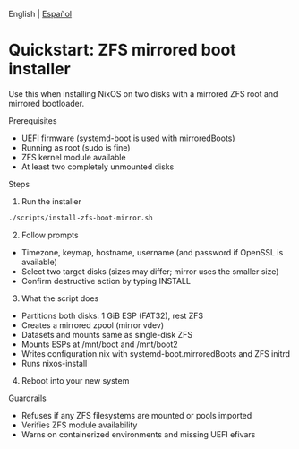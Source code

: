 <!--
Author: Don Williams (aka ddubs)
Created: 2025-10-21
Project: https://github.com/dwilliam62/nix-iso
-->

English | [Español](./quickstart-zfs-mirror.es.md)

# Quickstart: ZFS mirrored boot installer

Use this when installing NixOS on two disks with a mirrored ZFS root and mirrored bootloader.

Prerequisites
- UEFI firmware (systemd-boot is used with mirroredBoots)
- Running as root (sudo is fine)
- ZFS kernel module available
- At least two completely unmounted disks

Steps
1) Run the installer
```bash
./scripts/install-zfs-boot-mirror.sh
```
2) Follow prompts
- Timezone, keymap, hostname, username (and password if OpenSSL is available)
- Select two target disks (sizes may differ; mirror uses the smaller size)
- Confirm destructive action by typing INSTALL
3) What the script does
- Partitions both disks: 1 GiB ESP (FAT32), rest ZFS
- Creates a mirrored zpool (mirror vdev)
- Datasets and mounts same as single-disk ZFS
- Mounts ESPs at /mnt/boot and /mnt/boot2
- Writes configuration.nix with systemd-boot.mirroredBoots and ZFS initrd
- Runs nixos-install
4) Reboot into your new system

Guardrails
- Refuses if any ZFS filesystems are mounted or pools imported
- Verifies ZFS module availability
- Warns on containerized environments and missing UEFI efivars

